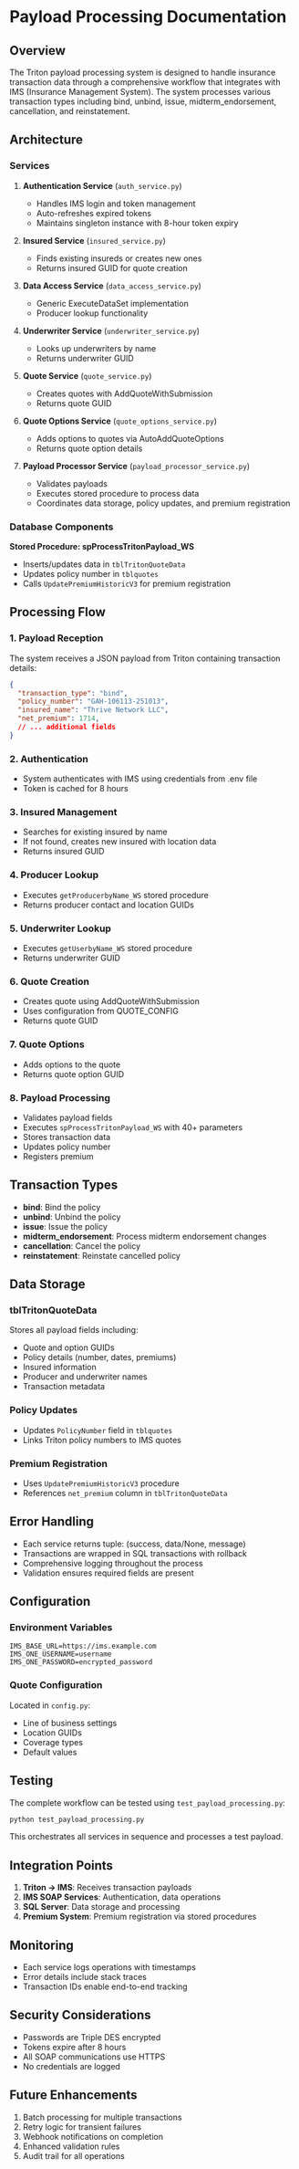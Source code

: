 # Payload Processing Documentation

## Overview

The Triton payload processing system is designed to handle insurance transaction data through a comprehensive workflow that integrates with IMS (Insurance Management System). The system processes various transaction types including bind, unbind, issue, midterm_endorsement, cancellation, and reinstatement.

## Architecture

### Services

1. **Authentication Service** (`auth_service.py`)
   - Handles IMS login and token management
   - Auto-refreshes expired tokens
   - Maintains singleton instance with 8-hour token expiry

2. **Insured Service** (`insured_service.py`)
   - Finds existing insureds or creates new ones
   - Returns insured GUID for quote creation

3. **Data Access Service** (`data_access_service.py`)
   - Generic ExecuteDataSet implementation
   - Producer lookup functionality

4. **Underwriter Service** (`underwriter_service.py`)
   - Looks up underwriters by name
   - Returns underwriter GUID

5. **Quote Service** (`quote_service.py`)
   - Creates quotes with AddQuoteWithSubmission
   - Returns quote GUID

6. **Quote Options Service** (`quote_options_service.py`)
   - Adds options to quotes via AutoAddQuoteOptions
   - Returns quote option details

7. **Payload Processor Service** (`payload_processor_service.py`)
   - Validates payloads
   - Executes stored procedure to process data
   - Coordinates data storage, policy updates, and premium registration

### Database Components

**Stored Procedure: spProcessTritonPayload_WS**
- Inserts/updates data in `tblTritonQuoteData`
- Updates policy number in `tblquotes`
- Calls `UpdatePremiumHistoricV3` for premium registration

## Processing Flow

### 1. Payload Reception
The system receives a JSON payload from Triton containing transaction details:
```json
{
  "transaction_type": "bind",
  "policy_number": "GAH-106113-251013",
  "insured_name": "Thrive Network LLC",
  "net_premium": 1714,
  // ... additional fields
}
```

### 2. Authentication
- System authenticates with IMS using credentials from .env file
- Token is cached for 8 hours

### 3. Insured Management
- Searches for existing insured by name
- If not found, creates new insured with location data
- Returns insured GUID

### 4. Producer Lookup
- Executes `getProducerbyName_WS` stored procedure
- Returns producer contact and location GUIDs

### 5. Underwriter Lookup
- Executes `getUserbyName_WS` stored procedure  
- Returns underwriter GUID

### 6. Quote Creation
- Creates quote using AddQuoteWithSubmission
- Uses configuration from QUOTE_CONFIG
- Returns quote GUID

### 7. Quote Options
- Adds options to the quote
- Returns quote option GUID

### 8. Payload Processing
- Validates payload fields
- Executes `spProcessTritonPayload_WS` with 40+ parameters
- Stores transaction data
- Updates policy number
- Registers premium

## Transaction Types

- **bind**: Bind the policy
- **unbind**: Unbind the policy
- **issue**: Issue the policy
- **midterm_endorsement**: Process midterm endorsement changes
- **cancellation**: Cancel the policy
- **reinstatement**: Reinstate cancelled policy

## Data Storage

### tblTritonQuoteData
Stores all payload fields including:
- Quote and option GUIDs
- Policy details (number, dates, premiums)
- Insured information
- Producer and underwriter names
- Transaction metadata

### Policy Updates
- Updates `PolicyNumber` field in `tblquotes`
- Links Triton policy numbers to IMS quotes

### Premium Registration
- Uses `UpdatePremiumHistoricV3` procedure
- References `net_premium` column in `tblTritonQuoteData`

## Error Handling

- Each service returns tuple: (success, data/None, message)
- Transactions are wrapped in SQL transactions with rollback
- Comprehensive logging throughout the process
- Validation ensures required fields are present

## Configuration

### Environment Variables
```
IMS_BASE_URL=https://ims.example.com
IMS_ONE_USERNAME=username
IMS_ONE_PASSWORD=encrypted_password
```

### Quote Configuration
Located in `config.py`:
- Line of business settings
- Location GUIDs
- Coverage types
- Default values

## Testing

The complete workflow can be tested using `test_payload_processing.py`:
```bash
python test_payload_processing.py
```

This orchestrates all services in sequence and processes a test payload.

## Integration Points

1. **Triton → IMS**: Receives transaction payloads
2. **IMS SOAP Services**: Authentication, data operations
3. **SQL Server**: Data storage and processing
4. **Premium System**: Premium registration via stored procedures

## Monitoring

- Each service logs operations with timestamps
- Error details include stack traces
- Transaction IDs enable end-to-end tracking

## Security Considerations

- Passwords are Triple DES encrypted
- Tokens expire after 8 hours
- All SOAP communications use HTTPS
- No credentials are logged

## Future Enhancements

1. Batch processing for multiple transactions
2. Retry logic for transient failures
3. Webhook notifications on completion
4. Enhanced validation rules
5. Audit trail for all operations